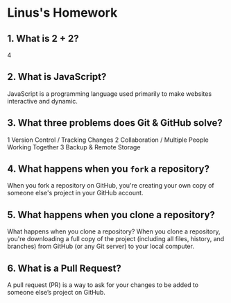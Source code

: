# Linus's Homework

## 1. What is 2 + 2?

4

## 2. What is JavaScript?

JavaScript is a programming language used primarily to make websites interactive and dynamic.

## 3. What three problems does Git & GitHub solve?

1 Version Control / Tracking Changes
2 Collaboration / Multiple People Working Together
3  Backup & Remote Storage



## 4. What happens when you `fork` a repository?

When you fork a repository on GitHub, you're creating your own copy of someone else's project in your GitHub account.

## 5. What happens when you clone a repository?

What happens when you clone a repository?
When you clone a repository, you're downloading a full copy of the project (including all files, history, and branches) from GitHub (or any Git server) to your local computer.



## 6. What is a Pull Request?

A pull request (PR) is a way to ask for your changes to be added to someone else’s project on GitHub.
